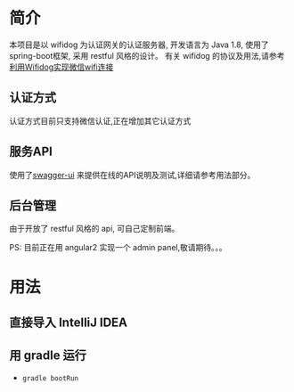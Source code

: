 # 简介

本项目是以 wifidog 为认证网关的认证服务器, 开发语言为 Java 1.8, 使用了 spring-boot框架, 采用 restful 风格的设计。
有关 wifidog 的协议及用法,请参考 [利用Wifidog实现微信wifi连接](https://blog.fliaping.com/the-implements-of-weixin-wifi-by-using-wifidog-gateway/)


## 认证方式

认证方式目前只支持微信认证,正在增加其它认证方式

## 服务API

使用了[swagger-ui](http://swagger.io/swagger-ui/) 来提供在线的API说明及测试,详细请参考用法部分。

## 后台管理

由于开放了 restful 风格的 api, 可自己定制前端。

PS: 目前正在用 angular2 实现一个 admin panel,敬请期待。。。

# 用法

## 直接导入 IntelliJ IDEA

## 用 gradle 运行

* `gradle bootRun`
